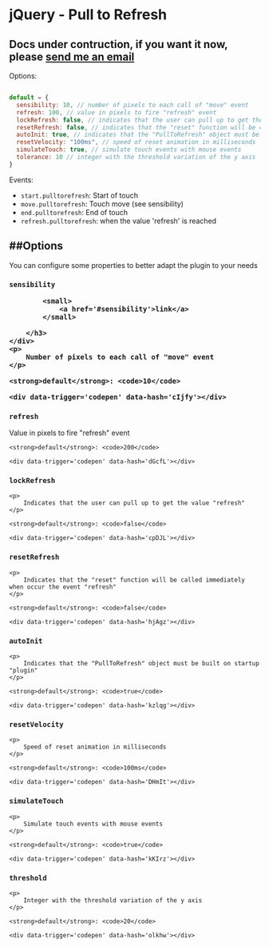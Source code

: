 jQuery - Pull to Refresh
==========

Docs under contruction, if you want it now, please <a target="_blank" href="mailto:luis.kauffmann.silva@gmail.com?subject=GitHub%20-%20P2R%20Docs">send me an email</a> 
---

Options:

```javascript

default = {
  sensibility: 10, // number of pixels to each call of "move" event
  refresh: 100, // value in pixels to fire "refresh" event
  lockRefresh: false, // indicates that the user can pull up to get the value "refresh"
  resetRefresh: false, // indicates that the "reset" function will be called immediately when occur the event "refresh"
  autoInit: true, // indicates that the "PullToRefresh" object must be built on startup "plugin"
  resetVelocity: "100ms", // speed of reset animation in milliseconds
  simulateTouch: true, // simulate touch events with mouse events
  tolerance: 10 // integer with the threshold variation of the y axis
}
```

Events:

- `start.pulltorefresh`: Start of touch
- `move.pulltorefresh`:  Touch move (see sensibility)
- `end.pulltorefresh`: End of touch
- `refresh.pulltorefresh`: when the value 'refresh' is reached


##Options
---

You can configure some properties to better adapt the plugin to your needs

<div id='sensibility'>
    <div class='page-header'>
        <h3 class='show-link-hover'>
            <code>sensibility</code>
            
            <small>
                <a href='#sensibility'>link</a>
            </small>
        
        </h3>
    </div>
    <p>
        Number of pixels to each call of "move" event
    </p>
    
    <strong>default</strong>: <code>10</code>

    <div data-trigger='codepen' data-hash='cIjfy'></div>

</div>

<div id='refresh'>
    <h3>
        <code>refresh</code>
    </h3>
    <p>
        Value in pixels to fire "refresh" event
    </p>

    <strong>default</strong>: <code>200</code>
    
    <div data-trigger='codepen' data-hash='dGcfL'></div>

</div>

<div id='lockRefresh'>
    <h3>
        <code>lockRefresh</code>
    </h3>

    <p>
        Indicates that the user can pull up to get the value "refresh"
    </p>

    <strong>default</strong>: <code>false</code>
    
    <div data-trigger='codepen' data-hash='cpDJL'></div>

</div>

<div id='resetRefresh'>
    <h3>
        <code>resetRefresh</code>
    </h3>

    <p>
        Indicates that the "reset" function will be called immediately when occur the event "refresh"
    </p>

    <strong>default</strong>: <code>false</code>
    
    <div data-trigger='codepen' data-hash='hjAgz'></div>

</div>

<div id='autoInit'>
    <h3>
        <code>autoInit</code>
    </h3>

    <p>
        Indicates that the "PullToRefresh" object must be built on startup "plugin"
    </p>

    <strong>default</strong>: <code>true</code>

    <div data-trigger='codepen' data-hash='kzlqg'></div>

</div>

<div id='resetVelocity'>
    <h3>
        <code>resetVelocity</code>
    </h3>

    <p>
        Speed of reset animation in milliseconds
    </p>

    <strong>default</strong>: <code>100ms</code>

    <div data-trigger='codepen' data-hash='DHmIt'></div>

</div>

<div id='simulateTouch'>
    <h3>
        <code>simulateTouch</code>
    </h3>

    <p>
        Simulate touch events with mouse events
    </p>

    <strong>default</strong>: <code>true</code>

    <div data-trigger='codepen' data-hash='kKIrz'></div>

</div>

<div id='threshold'>
    <h3>
        <code>threshold</code>
    </h3>

    <p>
        Integer with the threshold variation of the y axis
    </p>

    <strong>default</strong>: <code>20</code>

    <div data-trigger='codepen' data-hash='olkhw'></div>

</div>



